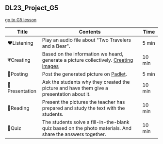 ## DL23_Project_G5

[go to G5 lesson](https://github.com/GydeokLee/DL23_Project_G5/blob/main/Untitled1.ipynb)

| Title | Contents |Time| 
|-----|-----------|----------|
|:heart:Listening|Play an audio file about "Two Travelers and a Bear".|5 min|
|:heartpulse:Creating|Based on the information we heard, generate a picture collectively. [Creating images](https://www.bing.com/images/create?form=FLPGEN)|10 min|
|:yellow_heart:Posting|Post the generated picture on [Padlet](https://padlet.com/).|5 min|
|:green_heart:Presentation|Ask the students why they created the picture and have them give a presentation about it.|10 min|
|:blue_heart:Reading|Present the pictures the teacher has prepared and study the text with the students.|10 min|
|:purple_heart:Quiz|The students solve a fill-in-the-blank quiz based on the photo materials. And share the answers together.|10 min|
